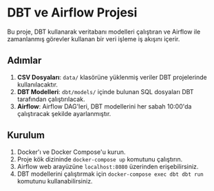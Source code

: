# DBT ve Airflow Projesi

Bu proje, DBT kullanarak veritabanı modelleri çalıştıran ve Airflow ile zamanlanmış görevler kullanan bir veri işleme iş akışını içerir.

## Adımlar

1. **CSV Dosyaları**: `data/` klasörüne yüklenmiş veriler DBT projelerinde kullanılacaktır.
2. **DBT Modelleri**: `dbt/models/` içinde bulunan SQL dosyaları DBT tarafından çalıştırılacak.
3. **Airflow**: Airflow DAG'leri, DBT modellerini her sabah 10:00'da çalıştıracak şekilde ayarlanmıştır.

## Kurulum

1. Docker'ı ve Docker Compose'u kurun.
2. Proje kök dizininde `docker-compose up` komutunu çalıştırın.
3. Airflow web arayüzüne `localhost:8080` üzerinden erişebilirsiniz.
4. DBT modellerini çalıştırmak için `docker-compose exec dbt dbt run` komutunu kullanabilirsiniz.
